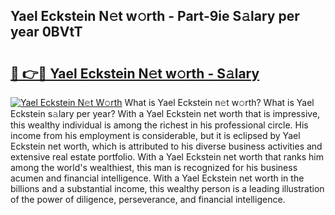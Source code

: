 ## Yael Eckstein N𝚎t w𝚘rth - Part-9ie S𝚊lary per year 0BVtT

# <h2><a href="http://gc4phv.nevu.top/?p=Yael+Eckstein">🔗 👉🔴 Yael Eckstein N𝚎t w𝚘rth - S𝚊lary</a></h2>

[![Yael Eckstein N𝚎t W𝚘rth](https://i.imgur.com/Oavwk0R.jpeg)](http://gc4phv.nevu.top/?p=Yael+Eckstein)
What is Yael Eckstein n𝚎t w𝚘rth? What is Yael Eckstein s𝚊lary per year?
With a Yael Eckstein net worth that is impressive, this wealthy individual is among the richest in his professional circle. His income from his employment is considerable, but it is eclipsed by Yael Eckstein net worth, which is attributed to his diverse business activities and extensive real estate portfolio. With a Yael Eckstein net worth that ranks him among the world's wealthiest, this man is recognized for his business acumen and financial intelligence. With a Yael Eckstein net worth in the billions and a substantial income, this wealthy person is a leading illustration of the power of diligence, perseverance, and financial intelligence.
